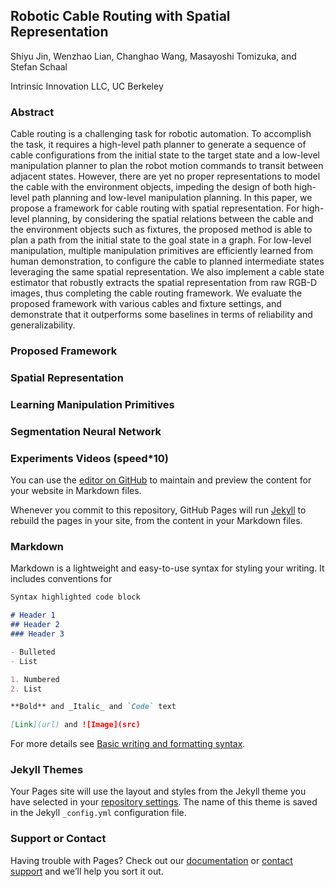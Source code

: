 ## Robotic Cable Routing with Spatial Representation
Shiyu Jin, Wenzhao Lian, Changhao Wang, Masayoshi Tomizuka, and Stefan Schaal

Intrinsic Innovation LLC, UC Berkeley

### Abstract

Cable routing is a challenging task for robotic automation. To accomplish the task, it requires a high-level path planner to generate a sequence of cable configurations from the initial state to the target state and a low-level manipulation planner to plan the robot motion commands to transit between adjacent states. However, there are yet no proper representations to model the cable with the environment objects, impeding the design of both high-level path planning and low-level manipulation planning. In this paper, we propose a framework for cable routing with spatial representation. For high-level planning, by considering the spatial relations between the cable and the environment objects such as fixtures, the proposed method is able to plan a path from the initial state to the goal state in a graph. For low-level manipulation, multiple manipulation primitives are efficiently learned from human demonstration, to configure the cable to planned intermediate states leveraging the same spatial representation. We also implement a cable state estimator that robustly extracts the spatial representation from raw RGB-D images, thus completing the cable routing framework. We evaluate the proposed framework with various cables and fixture settings, and demonstrate that it outperforms some baselines in terms of reliability and generalizability.

### Proposed Framework

### Spatial Representation

### Learning Manipulation Primitives

### Segmentation Neural Network

### Experiments Videos (speed*10)


You can use the [editor on GitHub](https://github.com/shiyujin0/cable_routing/edit/gh-pages/index.md) to maintain and preview the content for your website in Markdown files.

Whenever you commit to this repository, GitHub Pages will run [Jekyll](https://jekyllrb.com/) to rebuild the pages in your site, from the content in your Markdown files.

### Markdown

Markdown is a lightweight and easy-to-use syntax for styling your writing. It includes conventions for

```markdown
Syntax highlighted code block

# Header 1
## Header 2
### Header 3

- Bulleted
- List

1. Numbered
2. List

**Bold** and _Italic_ and `Code` text

[Link](url) and ![Image](src)
```

For more details see [Basic writing and formatting syntax](https://docs.github.com/en/github/writing-on-github/getting-started-with-writing-and-formatting-on-github/basic-writing-and-formatting-syntax).

### Jekyll Themes

Your Pages site will use the layout and styles from the Jekyll theme you have selected in your [repository settings](https://github.com/shiyujin0/cable_routing/settings/pages). The name of this theme is saved in the Jekyll `_config.yml` configuration file.

### Support or Contact

Having trouble with Pages? Check out our [documentation](https://docs.github.com/categories/github-pages-basics/) or [contact support](https://support.github.com/contact) and we’ll help you sort it out.
